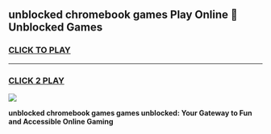 
## unblocked chromebook games Play Online 👋 Unblocked Games
<h3>
<a href="https://premium.freeplayer.one?title=unblocked_chromebook_games&ref=19F">CLICK TO PLAY</a></h3>
<hr>

<h3>
<a href="https://premium.freeplayer.one?title=unblocked_chromebook_games&ref=19F">CLICK 2 PLAY</a>
  
</h3>

<a href="https://premium.freeplayer.one?title=unblocked_chromebook_games&ref=19F"><img src="https://clearcache.store/games.png"></a>


**unblocked chromebook games games unblocked: Your Gateway to Fun and Accessible Online Gaming**
